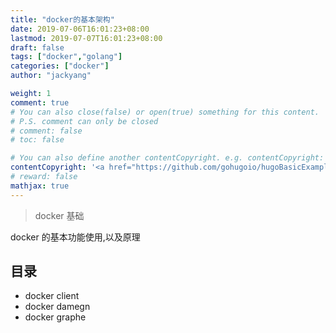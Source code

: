 ```yaml
---
title: "docker的基本架构"
date: 2019-07-06T16:01:23+08:00
lastmod: 2019-07-07T16:01:23+08:00
draft: false
tags: ["docker","golang"]
categories: ["docker"]
author: "jackyang"

weight: 1
comment: true 
# You can also close(false) or open(true) something for this content.
# P.S. comment can only be closed
# comment: false
# toc: false    

# You can also define another contentCopyright. e.g. contentCopyright: "This is another copyright."
contentCopyright: '<a href="https://github.com/gohugoio/hugoBasicExample" rel="noopener" target="_blank">See origin</a>'
# reward: false
mathjax: true
---
```


>  docker 基础

docker 的基本功能使用,以及原理

## 目录

- docker client
- docker damegn  
- docker graphe
